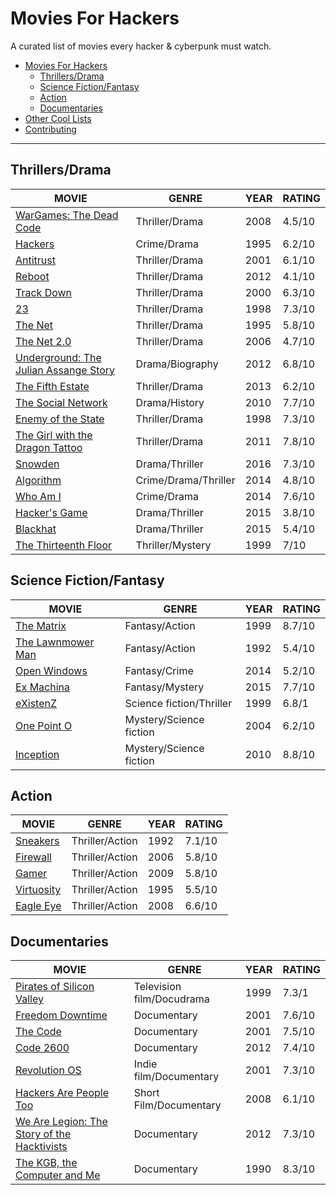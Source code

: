 # Movies For Hackers

A curated list of movies every hacker & cyberpunk must watch.

- [Movies For Hackers](#movies-for-hackers)
	- [Thrillers/Drama](#thrillesdrama)
	- [Science Fiction/Fantasy](#science-fictionfantasy)
	- [Action](#action)
	- [Documentaries](#documentaries)
- [Other Cool Lists](#other-cool-lists)
- [Contributing](#contributing)

- - -

## Thrillers/Drama

| MOVIE																				   | GENRE					   | YEAR | RATING |
|--------------------------------------------------------------------------------------|---------------------------|------|--------|
| [WarGames: The Dead Code](http://www.imdb.com/title/tt0865957/)				   	   | Thriller/Drama            | 2008 | 4.5/10 |
| [Hackers](http://www.imdb.com/title/tt0113243/) 									   | Crime/Drama               | 1995 | 6.2/10 |
| [Antitrust](http://www.imdb.com/title/tt0218817/) 								   | Thriller/Drama            | 2001 | 6.1/10 |
| [Reboot](http://www.imdb.com/title/tt2090594/) 									   | Thriller/Drama            | 2012 | 4.1/10 |
| [Track Down](http://www.imdb.com/title/tt0159784/) 								   | Thriller/Drama            | 2000 | 6.3/10 |
| [23](http://www.imdb.com/title/tt0126765/) 										   | Thriller/Drama            | 1998 | 7.3/10 |
| [The Net](http://www.imdb.com/title/tt0113957/) 									   | Thriller/Drama            | 1995 | 5.8/10 |
| [The Net 2.0](http://www.imdb.com/title/tt0449077/) 								   | Thriller/Drama            | 2006 | 4.7/10 |
| [Underground: The Julian Assange Story](http://www.imdb.com/title/tt2357453/) 	   | Drama/Biography           | 2012 | 6.8/10 |
| [The Fifth Estate](http://www.imdb.com/title/tt1837703/) 							   | Thriller/Drama            | 2013 | 6.2/10 |
| [The Social Network](http://www.imdb.com/title/tt1285016/) 						   | Drama/History             | 2010 | 7.7/10 |
| [Enemy of the State](http://www.imdb.com/title/tt0120660/) 						   | Thriller/Drama            | 1998 | 7.3/10 |
| [The Girl with the Dragon Tattoo](http://www.imdb.com/title/tt1568346/)			   | Thriller/Drama            | 2011 | 7.8/10 |
| [Snowden](http://www.imdb.com/title/tt3774114/)									   | Drama/Thriller            | 2016 | 7.3/10 |
| [Algorithm](http://www.imdb.com/title/tt3293462/)									   | Crime/Drama/Thriller      | 2014 | 4.8/10 |
| [Who Am I](http://www.imdb.com/title/tt3042408/)									   | Crime/Drama               | 2014 | 7.6/10 |
| [Hacker's Game](http://www.imdb.com/title/tt3140724/) 							   | Drama/Thriller            | 2015 | 3.8/10 |
| [Blackhat](http://www.imdb.com/title/tt2717822/)									   | Drama/Thriller            | 2015 | 5.4/10 |
| [The Thirteenth Floor](http://www.imdb.com/title/tt0139809/) 						   | Thriller/Mystery          | 1999 | 7/10   |


## Science Fiction/Fantasy

| MOVIE																				   | GENRE					   | YEAR | RATING |
|--------------------------------------------------------------------------------------|---------------------------|------|--------|
| [The Matrix](http://www.imdb.com/title/tt0133093/)								   | Fantasy/Action			   | 1999 | 8.7/10 |
| [The Lawnmower Man](http://www.imdb.com/title/tt0104692/) 						   | Fantasy/Action            | 1992 | 5.4/10 |
| [Open Windows](http://www.imdb.com/title/tt2409818/) 								   | Fantasy/Crime             | 2014 | 5.2/10 |
| [Ex Machina](http://www.imdb.com/title/tt0470752/)								   | Fantasy/Mystery           | 2015 | 7.7/10 |
| [eXistenZ](http://www.imdb.com/title/tt0120907/) 									   | Science fiction/Thriller  | 1999 | 6.8/1| |
| [One Point O](http://www.imdb.com/title/tt0317042/) 								   | Mystery/Science fiction   | 2004 | 6.2/10 |
| [Inception](http://www.imdb.com/title/tt1375666/)									   | Mystery/Science fiction   | 2010 | 8.8/10 |

## Action

| MOVIE																				   | GENRE					   | YEAR | RATING |
|--------------------------------------------------------------------------------------|---------------------------|------|--------|
| [Sneakers](http://www.imdb.com/title/tt0105435/) 									   | Thriller/Action           | 1992 | 7.1/10 |
| [Firewall](http://www.imdb.com/title/tt0408345/) 									   | Thriller/Action           | 2006 | 5.8/10 |
| [Gamer](http://www.imdb.com/title/tt1034032/) 									   | Thriller/Action           | 2009 | 5.8/10 |
| [Virtuosity](http://www.imdb.com/title/tt0114857/) 								   | Thriller/Action           | 1995 | 5.5/10 |
| [Eagle Eye](http://www.imdb.com/title/tt1059786/)									   | Thriller/Action           | 2008 | 6.6/10 |

## Documentaries

| MOVIE																				   | GENRE					   | YEAR | RATING |
|--------------------------------------------------------------------------------------|---------------------------|------|--------|
| [Pirates of Silicon Valley](http://www.imdb.com/title/tt0168122/) 				   | Television film/Docudrama | 1999 | 7.3/1  |
| [Freedom Downtime](http://www.imdb.com/title/tt0309614/) 							   | Documentary               | 2001 | 7.6/10 |
| [The Code](http://www.imdb.com/title/tt0315417/) 									   | Documentary               | 2001 | 7.5/10 |
| [Code 2600](http://www.imdb.com/title/tt1830538/) 								   | Documentary               | 2012 | 7.4/10 |
| [Revolution OS](http://www.imdb.com/title/tt0308808/) 							   | Indie film/Documentary    | 2001 | 7.3/10 |
| [Hackers Are People Too](http://www.imdb.com/title/tt1279942/) 					   | Short Film/Documentary    | 2008 | 6.1/10 |
| [We Are Legion: The Story of the Hacktivists](http://www.imdb.com/title/tt2177843/)  | Documentary               | 2012 | 7.3/10 |
| [The KGB, the Computer and Me](http://www.imdb.com/title/tt0308449/) 				   | Documentary               | 1990 | 8.3/10 |
